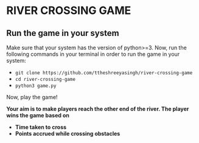 # RIVER CROSSING GAME

## Run the game in your system

Make sure that your system has the version of python>=3. Now, run the following commands in your terminal in order to run the game in your system:
* `git clone https://github.com/ttheshreeyasingh/river-crossing-game`
* `cd river-crossing-game`
* `python3 game.py`

Now, play the game!

**Your aim is to make players reach the other end of the river. The player wins the game based on**
* **Time taken to cross**
* **Points accrued while crossing obstacles**
